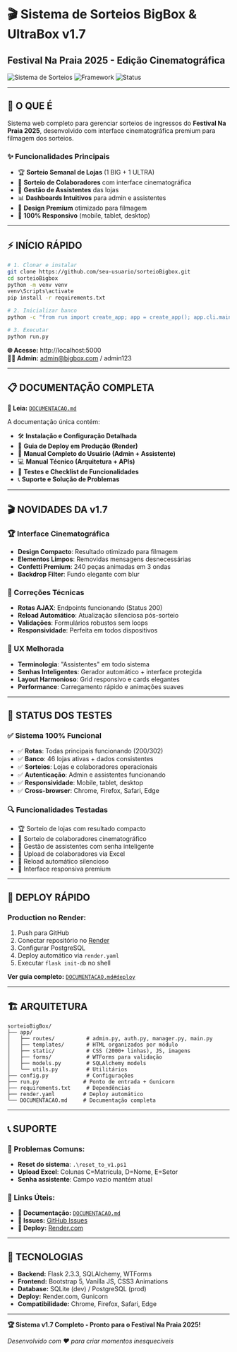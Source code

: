 # 🎬 Sistema de Sorteios BigBox & UltraBox v1.7
## Festival Na Praia 2025 - Edição Cinematográfica

![Sistema de Sorteios](https://img.shields.io/badge/Versão-1.7%20Final-success?style=for-the-badge)
![Framework](https://img.shields.io/badge/Flask-2.3.3-blue?style=for-the-badge)
![Status](https://img.shields.io/badge/Status-Pronto%20para%20Produção-green?style=for-the-badge)

---

## 🎯 **O QUE É**

Sistema web completo para gerenciar sorteios de ingressos do **Festival Na Praia 2025**, desenvolvido com interface cinematográfica premium para filmagem dos sorteios.

### **✨ Funcionalidades Principais**
- 🏆 **Sorteio Semanal de Lojas** (1 BIG + 1 ULTRA)
- 🎲 **Sorteio de Colaboradores** com interface cinematográfica
- 👤 **Gestão de Assistentes** das lojas
- 📊 **Dashboards Intuitivos** para admin e assistentes
- 🎨 **Design Premium** otimizado para filmagem
- 📱 **100% Responsivo** (mobile, tablet, desktop)

---

## ⚡ **INÍCIO RÁPIDO**

```bash
# 1. Clonar e instalar
git clone https://github.com/seu-usuario/sorteioBigbox.git
cd sorteioBigbox
python -m venv venv
venv\Scripts\activate
pip install -r requirements.txt

# 2. Inicializar banco
python -c "from run import create_app; app = create_app(); app.cli.main(['init-db'], standalone_mode=False)"

# 3. Executar
python run.py
```

**🌐 Acesse:** http://localhost:5000  
**👨‍💼 Admin:** admin@bigbox.com / admin123

---

## 📋 **DOCUMENTAÇÃO COMPLETA**

**📖 Leia:** [`DOCUMENTACAO.md`](./DOCUMENTACAO.md)

A documentação única contém:
- 🛠️ **Instalação e Configuração Detalhada**
- 🚀 **Guia de Deploy em Produção (Render)**
- 👥 **Manual Completo do Usuário (Admin + Assistente)**
- 💻 **Manual Técnico (Arquitetura + APIs)**
- 🧪 **Testes e Checklist de Funcionalidades**
- 📞 **Suporte e Solução de Problemas**

---

## 🎬 **NOVIDADES DA v1.7**

### **🏆 Interface Cinematográfica**
- **Design Compacto**: Resultado otimizado para filmagem
- **Elementos Limpos**: Removidas mensagens desnecessárias
- **Confetti Premium**: 240 peças animadas em 3 ondas
- **Backdrop Filter**: Fundo elegante com blur

### **🔧 Correções Técnicas**
- **Rotas AJAX**: Endpoints funcionando (Status 200)
- **Reload Automático**: Atualização silenciosa pós-sorteio
- **Validações**: Formulários robustos sem loops
- **Responsividade**: Perfeita em todos dispositivos

### **👥 UX Melhorada**
- **Terminologia**: "Assistentes" em todo sistema
- **Senhas Inteligentes**: Gerador automático + interface protegida
- **Layout Harmonioso**: Grid responsivo e cards elegantes
- **Performance**: Carregamento rápido e animações suaves

---

## 🧪 **STATUS DOS TESTES**

### **✅ Sistema 100% Funcional**
- ✅ **Rotas**: Todas principais funcionando (200/302)
- ✅ **Banco**: 46 lojas ativas + dados consistentes
- ✅ **Sorteios**: Lojas e colaboradores operacionais
- ✅ **Autenticação**: Admin e assistentes funcionando
- ✅ **Responsividade**: Mobile, tablet, desktop
- ✅ **Cross-browser**: Chrome, Firefox, Safari, Edge

### **🔍 Funcionalidades Testadas**
- 🏆 Sorteio de lojas com resultado compacto
- 🎲 Sorteio de colaboradores cinematográfico
- 👤 Gestão de assistentes com senha inteligente
- 📁 Upload de colaboradores via Excel
- 🔄 Reload automático silencioso
- 📱 Interface responsiva premium

---

## 🚀 **DEPLOY RÁPIDO**

### **Production no Render:**
1. Push para GitHub
2. Conectar repositório no [Render](https://render.com)
3. Configurar PostgreSQL
4. Deploy automático via `render.yaml`
5. Executar `flask init-db` no shell

**Ver guia completo:** [`DOCUMENTACAO.md#deploy`](./DOCUMENTACAO.md#deploy)

---

## 🏗️ **ARQUITETURA**

```
sorteioBigBox/
├── app/
│   ├── routes/          # admin.py, auth.py, manager.py, main.py
│   ├── templates/       # HTML organizados por módulo
│   ├── static/          # CSS (2000+ linhas), JS, imagens
│   ├── forms/           # WTForms para validação
│   ├── models.py        # SQLAlchemy models
│   └── utils.py         # Utilitários
├── config.py            # Configurações
├── run.py              # Ponto de entrada + Gunicorn
├── requirements.txt     # Dependências
├── render.yaml         # Deploy automático
└── DOCUMENTACAO.md     # Documentação completa
```

---

## 📞 **SUPORTE**

### **🚨 Problemas Comuns:**
- **Reset do sistema**: `.\reset_to_v1.ps1`
- **Upload Excel**: Colunas C=Matrícula, D=Nome, E=Setor
- **Senha assistente**: Campo vazio mantém atual

### **🔗 Links Úteis:**
- **📖 Documentação:** [`DOCUMENTACAO.md`](./DOCUMENTACAO.md)
- **🐛 Issues:** [GitHub Issues](https://github.com/seu-usuario/sorteioBigbox/issues)
- **🚀 Deploy:** [Render.com](https://render.com)

---

## 🎉 **TECNOLOGIAS**

- **Backend:** Flask 2.3.3, SQLAlchemy, WTForms
- **Frontend:** Bootstrap 5, Vanilla JS, CSS3 Animations
- **Database:** SQLite (dev) / PostgreSQL (prod)
- **Deploy:** Render.com, Gunicorn
- **Compatibilidade:** Chrome, Firefox, Safari, Edge

---

**🏆 Sistema v1.7 Completo - Pronto para o Festival Na Praia 2025!**

*Desenvolvido com ❤️ para criar momentos inesquecíveis*